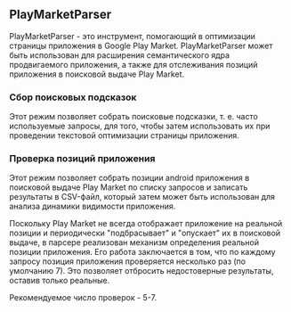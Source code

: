## PlayMarketParser
PlayMarketParser - это инструмент, помогающий в оптимизации страницы приложения в Google Play Market. PlayMarketParser может быть использован для расширения семантического ядра продвигаемого приложения, а также для отслеживания позиций приложения в поисковой выдаче Play Market.

### Сбор поисковых подсказок
Этот режим позволяет собрать поисковые подсказки, т. е. часто используемые запросы, для того, чтобы затем использовать их при проведении текстовой оптимизации страницы приложения.

### Проверка позиций приложения
Этот режим позволяет собрать позиции android приложения в поисковой выдаче Play Market по списку запросов и записать результаты в CSV-файл, который затем может быть использован для анализа динамики видимости приложения.

Поскольку Play Market не всегда отображает приложение на реальной позиции и периодически "подбрасывает" и "опускает" их в поисковой выдаче, в парсере реализован механизм определения реальной позиции приложения. Его работа заключается в том, что по каждому запросу позиция приложения проверяется несколько раз (по умолчанию 7). Это позволяет отбросить недостоверные результаты, оставив только реальные.

Рекомендуемое число проверок - 5-7.
